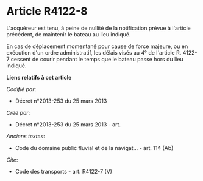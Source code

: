 # Article R4122-8

L'acquéreur est tenu, à peine de nullité de la notification prévue à l'article précédent, de maintenir le bateau au lieu
indiqué. 

En cas de déplacement momentané pour cause de force majeure, ou en exécution d'un ordre administratif, les délais visés au 4°
de l'article R. 4122-7 cessent de courir pendant le temps que le bateau passe hors du lieu indiqué.

**Liens relatifs à cet article**

_Codifié par_:

  - Décret n°2013-253 du 25 mars 2013

_Créé par_:

  - Décret n°2013-253 du 25 mars 2013 - art.

_Anciens textes_:

  - Code du domaine public fluvial et de la navigat... - art. 114 (Ab)

_Cite_:

  - Code des transports - art. R4122-7 (V)
